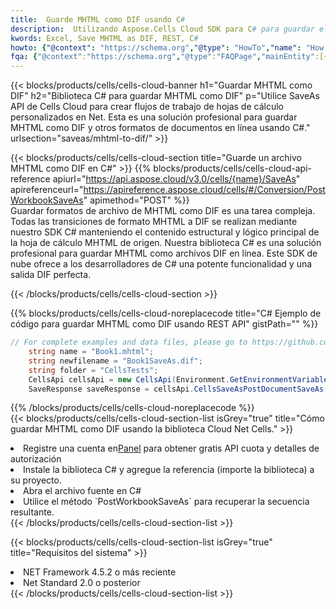 ```yaml
---
title:  Guarde MHTML como DIF usando C#
description:  Utilizando Aspose.Cells Cloud SDK para C# para guardar el archivo en formato MHTML como archivo en formato DIF.
kwords: Excel, Save MHTML as DIF, REST, C#
howto: {"@context": "https://schema.org","@type": "HowTo","name": "How to save MHTML as DIF using the Cells Cloud Net library.","description": "How to save MHTML as DIF using the Cells Cloud Net library.","image": {"@type": "ImageObject"},"url": "/net/saveas/mhtml-to-dif/","step": [{ "@type": "HowToStep","name": "How to save MHTML as DIF using the Cells Cloud Net library. step 1", "image": {"@type": "ImageObject",},"url": "/net/saveas/mhtml-to-dif/","text": "Register an account at <a href='https://dashboard.aspose.cloud/'>Dashboard</a> to get free API quota & authorization details",},{ "@type": "HowToStep","name": "How to save MHTML as DIF using the Cells Cloud Net library. step 1", "image": {"@type": "ImageObject",},"url": "/net/saveas/mhtml-to-dif/","text": "Install C# library and add the reference (import the library) to your project.",},{ "@type": "HowToStep","name": "How to save MHTML as DIF using the Cells Cloud Net library. step 1", "image": {"@type": "ImageObject",},"url": "/net/saveas/mhtml-to-dif/","text": "Open the source file in C#",},{ "@type": "HowToStep","name": "How to save MHTML as DIF using the Cells Cloud Net library. step 1", "image": {"@type": "ImageObject",},"url": "/net/saveas/mhtml-to-dif/","text": "Use the `PostWorkbookSaveAs` method to retrieve the resulting stream.",}, ],"supply": {"@type": "HowToSupply","name": "document"},"tool": [{"@type": "HowToTool","name": "Visual Studio, Visual Studio Code, Rider"},{"@type": "HowToTool","name": "Aspose Cells"}],"totalTime": "PT6M"}
fqa: {"@context":"https://schema.org","@type":"FAQPage","mainEntity":[{"@type":"Question","name":"Why save file as other formats file in C# using REST API?","acceptedAnswer":{"@type":"Answer","text":"Documents are encoded in many ways, and some files may be incompatible with the software you use. To open and read such files, just save them as appropriate file formats.<br/><ol><li>Install .NET SDK and add the reference (import the library) to your project.</li><li>Open the source file in C# using REST API.</li><li>Call the PostWorkbookSaveAsRequest() method, passing an output filename with required extension.</li><li>Get the result of save as a separate file.</li></ol>"}},{"@type":"Question","name":"What file formats can I save as with your C# library?","acceptedAnswer":{"@type":"Answer","text":"We support a variety of file formats for conversion using .NET library, including XLSX, Excel, xls , PDF, CSV, HTML, Markdown, XML, PNG, JPG, TIFF, Json, TXT and many more."}},{"@type":"Question","name":"What is the maximum allowed file size for conversion using this .NET library?","acceptedAnswer":{"@type":"Answer","text":"There are no file size limits for format conversions using .NET library."}}]}
---
```

{{< blocks/products/cells/cells-cloud-banner h1="Guardar MHTML como DIF" h2="Biblioteca C# para guardar MHTML como DIF" p="Utilice SaveAs API de Cells Cloud para crear flujos de trabajo de hojas de cálculo personalizados en Net. Esta es una solución profesional para guardar MHTML como DIF y otros formatos de documentos en línea usando C#." urlsection="saveas/mhtml-to-dif/" >}}

{{< blocks/products/cells/cells-cloud-section title="Guarde un archivo MHTML como DIF en C#" >}}
{{% blocks/products/cells/cells-cloud-api-reference apiurl="https://api.aspose.cloud/v3.0/cells/{name}/SaveAs" apireferenceurl="https://apireference.aspose.cloud/cells/#/Conversion/PostWorkbookSaveAs" apimethod="POST" %}}
<br/>
Guardar formatos de archivo de MHTML como DIF es una tarea compleja. Todas las transiciones de formato MHTML a DIF se realizan mediante nuestro SDK C# manteniendo el contenido estructural y lógico principal de la hoja de cálculo MHTML de origen. Nuestra biblioteca C# es una solución profesional para guardar MHTML como archivos DIF en línea. Este SDK de nube ofrece a los desarrolladores de C# una potente funcionalidad y una salida DIF perfecta.

{{< /blocks/products/cells/cells-cloud-section >}}

{{% blocks/products/cells/cells-cloud-noreplacecode title="C# Ejemplo de código para guardar MHTML como DIF usando REST API" gistPath="" %}}
  
```cs
// For complete examples and data files, please go to https://github.com/aspose-cells-cloud/aspose-cells-cloud-dotnet/
    string name = "Book1.mhtml";
    string newfilename = "Book1SaveAs.dif";
    string folder = "CellsTests";
    CellsApi cellsApi = new CellsApi(Environment.GetEnvironmentVariable("ProductClientId"), Environment.GetEnvironmentVariable("ProductClientSecret"));
    SaveResponse saveResponse = cellsApi.CellsSaveAsPostDocumentSaveAs(name, null, newfilename, null,null,folder);
```
  
{{% /blocks/products/cells/cells-cloud-noreplacecode %}}
<br/>
{{< blocks/products/cells/cells-cloud-section-list isGrey="true" title="Cómo guardar MHTML como DIF usando la biblioteca Cloud Net Cells." >}}
<li> Registre una cuenta en<a href="https://dashboard.aspose.cloud/">Panel</a> para obtener gratis API cuota y detalles de autorización</li>
<li>Instale la biblioteca C# y agregue la referencia (importe la biblioteca) a su proyecto.</li>
<li>Abra el archivo fuente en C#</li>
<li>Utilice el método `PostWorkbookSaveAs` para recuperar la secuencia resultante.</li>
{{< /blocks/products/cells/cells-cloud-section-list >}}

{{< blocks/products/cells/cells-cloud-section-list isGrey="true" title="Requisitos del sistema" >}}
<li>NET Framework 4.5.2 o más reciente</li>
<li>Net Standard 2.0 o posterior</li>
{{< /blocks/products/cells/cells-cloud-section-list >}}
